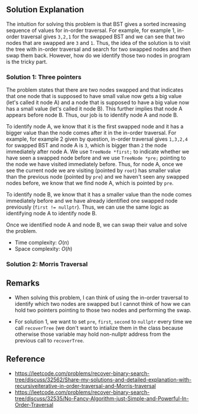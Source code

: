 ## Solution Explanation

The intuition for solving this problem is that BST gives a sorted increasing sequence of values for in-order traversal.
For example, for example 1, in-order traversal gives `3,2,1` for the swapped BST and we can see that two nodes that
are swapped are `3` and `1`. Thus, the idea of the solution is to visit the tree with in-order traversal and
search for two swapped nodes and then swap them back. However, how do we identify those two nodes in program is the tricky part.

### Solution 1: Three pointers

The problem states that there are two nodes swapped and that indicates that one node that is supposed to have small
value now gets a big value (let's called it node A) and a node that is supposed to have a big value now has a small value
(let's called it node B). This further implies that node A appears before node B. Thus, our job is to identify node A and node B.

To identify node A, we know that it is the first swapped node and it has a bigger value than the node comes after it in the
in-order traversal. For example, for example 2 given by question, in-order traversal gives `1,3,2,4` for swapped BST
and node A is `3`, which is bigger than `2` the node immediately after node A. We use `TreeNode *first;` to indicate
whether we have seen a swapped node before and we use `TreeNode *pre;` pointing to the node we have visited immediately before.
Thus, for node A, once we see the current node we are visiting (pointed by `root`) has smaller value than the previous
node (pointed by `pre`) and we haven't seen any swapped nodes before, we know that we find node A, which is pointed by
`pre`.

To identify node B, we know that it has a smaller value than the node comes immediately before and we have already identified
one swapped node previously (`first != nullptr`). Thus, we can use the same logic as identifying node A to identify node B.

Once we identified node A and node B, we can swap their value and solve the problem.

- Time complexity: $O(n)$
- Space complexity: $O(h)$

### Solution 2: Morris Traversal


## Remarks

- When solving this problem, I can think of using the in-order traversal to identify which two nodes are swapped but
I cannot think of how we can hold two pointers pointing to those two nodes and performing the swap.

- For solution 1, we want to set `pre`, `first`, `second` to `nullptr` every time we call `recoverTree` (we don't want
to intialize them in the class because otherwise those variable may hold non-nullptr address from the previous call
to `recoverTree`.

## Reference

- https://leetcode.com/problems/recover-binary-search-tree/discuss/32562/Share-my-solutions-and-detailed-explanation-with-recursiveiterative-in-order-traversal-and-Morris-traversal
- https://leetcode.com/problems/recover-binary-search-tree/discuss/32535/No-Fancy-Algorithm-just-Simple-and-Powerful-In-Order-Traversal